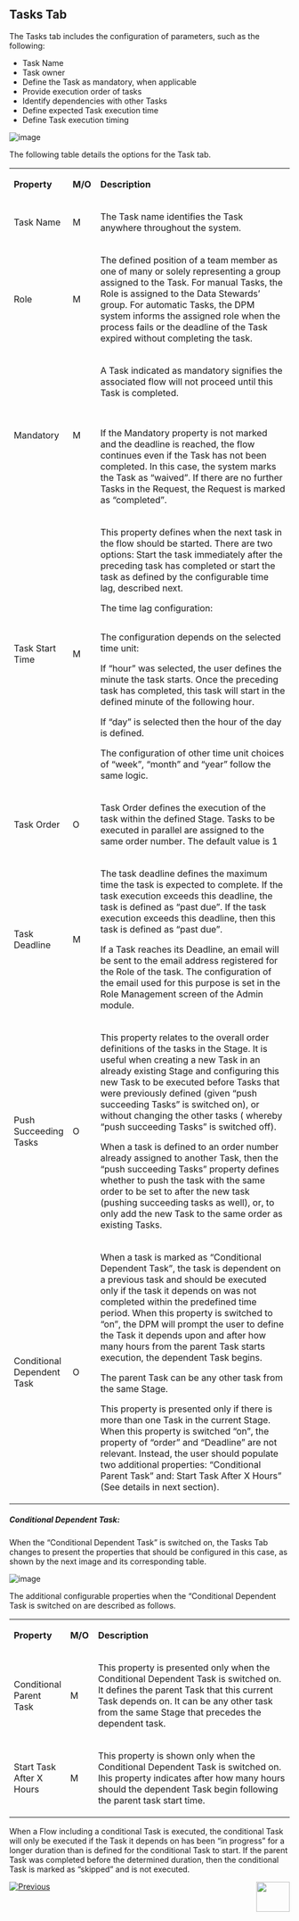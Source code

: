 ## Tasks Tab

The Tasks tab includes the configuration of parameters, such as the following:

- Task Name
- Task owner
- Define the Task as mandatory, when applicable
- Provide execution order of tasks
- Identify dependencies with other Tasks
- Define expected Task execution time
- Define Task execution timing

 ![image](/articles/DPM/images/Figure_13_New_Task_first_tab.png)

The following table details the options for the Task tab.

<table>
<tbody>
<tr>
<td width="90">
<p><strong>Property</strong></p>
</td>
<td width="35">
<p><strong>M/O</strong></p>
</td>
<td width="775">
<p><strong>Description</strong></p>
</td>
</tr>
<tr>
<td width="90">
<p>Task Name</p>
</td>
<td width="35">
<p>M</p>
</td>
<td width="775">
<p>The Task name identifies the Task anywhere throughout the system.</p>
</td>
</tr>
<tr>
<td width="90">
<p>Role</p>
</td>
<td width="35">
<p>M</p>
</td>
<td width="775">
<p>The defined position of a team member as one of many or solely representing a group assigned to the Task. For manual Tasks, the Role is assigned to the Data Stewards’ group. For automatic Tasks, the DPM system informs the assigned role when the process fails or the deadline of the Task expired without completing the task.</p>
</td>
</tr>
<tr>
<td width="90">
<p>Mandatory</p>
</td>
<td width="35">
<p>M</p>
</td>
<td width="775">
<p>A Task indicated as mandatory signifies the associated flow will not proceed until this Task is completed.</p>
<p>&nbsp;</p>
<p>If the Mandatory property is not marked and the deadline is reached,  the flow continues even if the Task has not been completed. In this case, the system marks the Task as “waived”.  If there are no further Tasks in the Request, the Request is marked as &ldquo;completed&rdquo;.</p>
</td>
</tr>
<tr>
<td width="90">
<p>Task Start Time</p>
</td>
<td width="35">
<p>M</p>
</td>
<td width="775">
<p>This property defines when the next task in the flow should be started. There are two options:  Start the task immediately after the preceding task has completed or start the task as defined by the configurable time lag, described next. </p>
<p>The time lag configuration:</p>
 <p><img src="/articles/DPM/images/Figure_14_task_schedule.png" alt=""/</p>
<p>The configuration depends on the selected time unit:</p>
<p>If &ldquo;hour&rdquo; was selected, the user defines the minute the task starts. Once the preceding task has completed, this task will start in the defined minute of the following hour.</p>
<p>If &ldquo;day&rdquo; is selected then the hour of the day is defined.</p>
<p>The configuration of other time unit choices of &ldquo;week&rdquo;, &ldquo;month&rdquo; and &ldquo;year&rdquo; follow the same logic.</p>
</td>
</tr>
<tr>
<td width="90">
<p>Task Order</p>
</td>
<td width="35">
<p>O</p>
</td>
<td width="775">
<p>Task Order defines the execution of the task within the defined Stage. Tasks to be executed in parallel are assigned to the same order number. The default value is 1</p>
</td>
</tr>
<tr>
<td width="90">
<p>Task Deadline</p>
</td>
<td width="35">
<p>M</p>
</td>
<td width="775">
<p>The task deadline defines the maximum time the task is expected to complete. If the task execution exceeds this deadline, the task is defined as “past due”. If the task execution exceeds this deadline, then this task is defined as &ldquo;past due&rdquo;.</p>
<p>If a Task reaches its Deadline, an email will be sent to the email address registered for the Role of the task. The configuration of the email used for this purpose is set in the Role Management screen of the Admin module.</p>
</td>
</tr>
<tr>
<td width="90">
<p>Push Succeeding Tasks</p>
</td>
<td width="35">
<p>O</p>
</td>
<td width="775">
<p>This property relates to the overall order definitions of the tasks in the Stage. It is useful when creating a new Task in an already existing Stage and configuring this new Task to be executed before Tasks that were previously defined (given “push succeeding Tasks” is switched on), or without changing the other tasks ( whereby “push succeeding Tasks” is switched off).</p>
<p>When a task is defined to an order number already assigned to another Task, then the “push succeeding Tasks” property defines whether to push the task with the same order to be set to after the new task (pushing succeeding tasks as well), or, to only add the new Task to the same order as existing Tasks.</p>
</td>
</tr>
<tr>
<td width="90">
<p>Conditional Dependent Task</p>
</td>
<td width="35">
<p>O</p>
</td>
<td width="775">
<p>When a task is marked as &ldquo;Conditional Dependent Task&rdquo;, the task is dependent on a previous task and should be executed only if the task it depends on was not completed within the predefined time period.  When this property is switched to &ldquo;on&rdquo;, the DPM will prompt the user to define the Task it depends upon and after how many hours from the parent Task starts execution, the dependent Task begins.</p>
<p>The parent Task can be any other task from the same Stage.</p>
<p>This property is presented only if there is more than one Task in the current Stage. When this property is switched “on”, the property of “order” and “Deadline” are not relevant. Instead, the user should populate two additional properties: “Conditional Parent Task” and: Start Task After X Hours” (See details in next section).</p>
</td>
</tr>
</tbody>
</table>

##### Conditional Dependent Task: 

When the “Conditional Dependent Task” is switched on, the Tasks Tab changes to present the properties that should be configured in this case, as shown by the next image and its corresponding table. 

 ![image](/articles/DPM/images/Figure_15_Task_configuration_Task_tab.png)

The additional configurable properties when the “Conditional Dependent Task is switched on are described as follows.

<table>
<tbody>
<tr>
<td width="85">
<p><strong>Property</strong></p>
</td>
<td width="35">
<p><strong>M/O</strong></p>
</td>
<td width="780">
<p><strong>Description</strong></p>
</td>
</tr>
<tr>
<td width="85">
<p>Conditional Parent Task</p>
</td>
<td width="35">
<p>M</p>
</td>
<td width="780">
<p>This property is presented only when the Conditional Dependent Task is switched on. It defines the parent Task that this current Task depends on. It can be any other task from the same Stage that precedes the dependent task.</p>
</td>
</tr>
<tr>
<td width="85">
<p>Start Task After X Hours</p>
</td>
<td width="35">
<p>M</p>
</td>
<td width="780">
<p>This property is shown only when the Conditional Dependent Task is switched on. Ihis property indicates after how many hours should the dependent Task begin following the parent task start time.</p>
</td>
</tr>
</tbody>
</table>

When a Flow including a conditional Task is executed, the conditional Task will only be executed if the Task it depends on has been “in progress” for a longer duration than is defined for the conditional Task to start. If the parent Task was completed before the determined duration, then the conditional Task is marked as “skipped” and is not executed.



[![Previous](/articles/DPM/images/Previous.png)](/articles/DPM/02/Admin_Module_04_Stages.md)[<img align="right" width="60" height="54" src="/articles/DPM/images/Next.png">](/articles/DPM/02_Admin_Module/06_Reminders.md)
